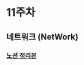 # 11주차

## 네트워크 (NetWork)

### [노션 정리본](https://ajar-lion-4b8.notion.site/425d2dfa4261450ebc13143ec9224b8e?pvs=4)